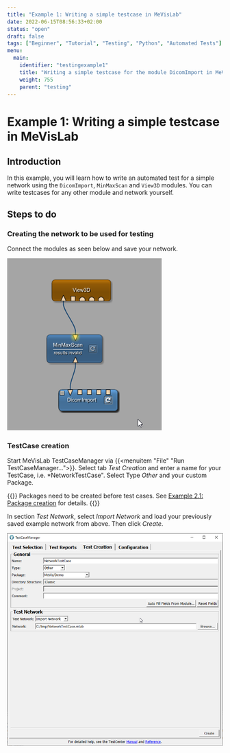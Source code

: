 ```yaml
---
title: "Example 1: Writing a simple testcase in MeVisLab"
date: 2022-06-15T08:56:33+02:00
status: "open"
draft: false
tags: ["Beginner", "Tutorial", "Testing", "Python", "Automated Tests"]
menu: 
  main:
    identifier: "testingexample1"
    title: "Writing a simple testcase for the module DicomImport in MeVisLab using Python and MeVisLab TestCenter."
    weight: 755
    parent: "testing"
---
```

# Example 1: Writing a simple testcase in MeVisLab

## Introduction
In this example, you will learn how to write an automated test for a simple network using the `DicomImport`, `MinMaxScan` and `View3D` modules. You can write testcases for any other module and network yourself.

## Steps to do
### Creating the network to be used for testing
Connect the modules as seen below and save your network.

![Example Network](/images/tutorials/testing/network_test1.png "Example Network")

### TestCase creation
Start MeVisLab TestCaseManager via {{<menuitem "File" "Run TestCaseManager...">}}. Select tab *Test Creation* and enter a name for your TestCase, i.e. *NetworkTestCase". Select Type *Other* and your custom Package.

{{<alert class="info" caption="Info">}}
Packages need to be created before test cases. See [Example 2.1: Package creation](/tutorials/basicmechanisms/macromodules/package) for details.
{{</alert>}}

In section *Test Network*, select *Import Network* and load your previously saved example network from above. Then click *Create*.

![Test Creation](/images/tutorials/testing/TestCaseManager_TestCreation.png "Test Creation")
